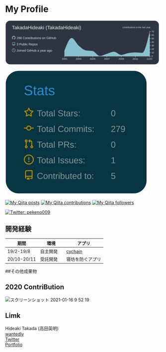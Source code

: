 # My Profile


[![](https://raw.githubusercontent.com/TakadaHideaki/TakadaHideaki/main/profile-summary-card-output/nord_dark/0-profile-details.svg)](https://github.com/vn7n24fzkq/github-profile-summary-cards)

[![](https://raw.githubusercontent.com/TakadaHideaki/TakadaHideaki/main/profile-summary-card-output/solarized_dark/3-stats.svg)](https://github.com/vn7n24fzkq/github-profile-summary-cards)



[![My Qiita posts](https://qiita-badge.apiapi.app/s/takada_007/posts.svg)](http://qiita.com/takada_007) [![My Qiita contributions](https://qiita-badge.apiapi.app/s/takada_007/contributions.svg)](http://qiita.com/takada_007) [![My Qiita followers](https://qiita-badge.apiapi.app/s/takada_007/followers.svg)](http://qiita.com/takada_007)


<p>
  <a href="https://twitter.com/HideakiTakada" target="_blank">
    <img alt="Twitter: pekeno009" src="https://img.shields.io/twitter/follow/HideakiTakada.svg?style=social" />
  </a>
</p>

## 開発経験
|  期間        |  環境　          | アプリ    |
| ----        | ----            | ----      |
|  19/2-19/8  |     自主開発    |[cychain](https://github.com/TakadaHideaki/cychain)|
|  20/10-20/11|    受託開発　|寝坊を防ぐアプリ |

##その他成果物

## 2020 ContriBution
![スクリーンショット 2021-01-16 9 52 19](https://user-images.githubusercontent.com/56917581/104792116-ad7eef00-57e0-11eb-902b-7e40938b8f05.png)


## Limk
Hideaki Takada (高田英明)  
[wantedly](https://www.wantedly.com/user/profile/edit)  
[Twitter](https://twitter.com/HideakiTakada/)  
[Portfolio](https://takadahideaki.github.io/Portfolio.github.io/)  



<!--
**TakadaHideaki/TakadaHideaki** is a ✨ _special_ ✨ repository because its `README.md` (this file) appears on your GitHub profile.



Here are some ideas to get you started:

- 🔭 I’m currently working on ...
- 🌱 I’m currently learning ...
- 👯 I’m looking to collaborate on ...
- 🤔 I’m looking for help with ...
- 💬 Ask me about ...
- 📫 How to reach me: ...
- 😄 Pronouns: ...
- ⚡ Fun fact: ...
-->
